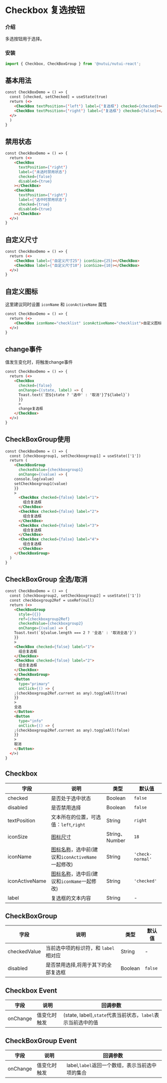 # Checkbox 复选按钮

### 介绍

多选按钮用于选择。

### 安装

``` ts
import { Checkbox, CheckBoxGroup } from '@nutui/nutui-react';

```

## 基本用法

```html
const CheckBoxDemo = () => {
  const [checked, setChecked] = useState(true)
  return (<>
    <CheckBox textPosition={'left'} label={'复选框'} checked={checked}></CheckBox>
    <CheckBox textPosition={'right'} label={'复选框'} checked={false}></CheckBox>
  </>
  )
}
```

## 禁用状态

```html
const CheckBoxDemo = () => {
  return (<>
    <CheckBox
      textPosition={'right'}
      label={'未选时禁用状态'}
      checked={false}
      disabled={true}
    ></CheckBox>
    <CheckBox
      textPosition={'right'}
      label={'选中时禁用状态'}
      checked={true}
      disabled={true}
    ></CheckBox>
  </>)
}
```

## 自定义尺寸

```html
const CheckBoxDemo = () => {
  return (<>
    <CheckBox label={'自定义尺寸25'} iconSize={25}></CheckBox>
    <CheckBox label={'自定义尺寸10'} iconSize={10}></CheckBox>
  </>)
}
```

## 自定义图标

这里建议同时设置 `iconName` 和 `iconActiveName` 属性

```html
const CheckBoxDemo = () => {
  return (<>
    <CheckBox iconName="checklist" iconActiveName="checklist">自定义图标</CheckBox>
  </>)
}
```


## change事件

值发生变化时，将触发change事件

```html
const CheckBoxDemo = () => {
  return (<>
    <CheckBox
      checked={false}
      onChange={(state, label) => {
      Toast.text(`您${state ? '选中' : '取消'}了${label}`)
      }}
      >
      change复选框
    </CheckBox>
  </>)
}
```

## CheckBoxGroup使用

```html
const CheckBoxDemo = () => {
  const [checkboxgroup1, setCheckboxgroup1] = useState(['1'])
  return (
    <CheckBoxGroup
      checkedValue={checkboxgroup1}
      onChange={(value) => {
    console.log(value)
    setCheckboxgroup1(value)
    }}
    >
      <CheckBox checked={false} label="1">
        组合复选框
      </CheckBox>
      <CheckBox checked={false} label="2">
        组合复选框
      </CheckBox>
      <CheckBox checked={false} label="3">
        组合复选框
      </CheckBox>
      <CheckBox checked={false} label="4">
        组合复选框
      </CheckBox>
    </CheckBoxGroup>
  )
}
```

## CheckBoxGroup 全选/取消

```html
const CheckBoxDemo = () => {
  const [checkboxgroup2, setCheckboxgroup2] = useState(['1'])
  const checkboxgroup2Ref = useRef(null)
  return (<>
    <CheckBoxGroup
      style={{}}
      ref={checkboxgroup2Ref}
      checkedValue={checkboxgroup2}
      onChange={(value) => {
    Toast.text(`${value.length === 2 ? '全选' : '取消全选'}`)
    }}
    >
    <CheckBox checked={false} label="1">
      组合复选框
    </CheckBox>
    <CheckBox checked={false} label="2">
      组合复选框
    </CheckBox>
    </CheckBoxGroup>
    <Button
      type="primary"
      onClick={() => {
    ;(checkboxgroup2Ref.current as any).toggleAll(true)
    }}
    >
    全选
    </Button>
    <Button
      type="info"
      onClick={() => {
    ;(checkboxgroup2Ref.current as any).toggleAll(false)
    }}
    >
    取消
    </Button>
  </>)
}
```

## Checkbox

| 字段 | 说明 | 类型 | 默认值
|----- | ----- | ----- | ----- 
| checked | 是否处于选中状态 | Boolean | `false`
| disabled | 是否禁用选择 | Boolean | `false`
| textPosition | 文本所在的位置，可选值：`left`,`right` | String | `right`
| iconSize | [图标尺寸](#/icon) | String、Number | `18`
| iconName | [图标名称](#/icon)，选中前(建议和`iconActiveName`一起修改) | String | `'check-normal'`
| iconActiveName | [图标名称](#/icon)，选中后(建议和`iconName`一起修改) | String | `'checked'`
| label | 复选框的文本内容 | String | -


## CheckBoxGroup

| 字段 | 说明 | 类型 | 默认值
|----- | ----- | ----- | ----- 
| checkedValue | 当前选中项的标识符，和 `label` 相对应  | String | -
| disabled | 是否禁用选择,将用于其下的全部复选框 | Boolean | `false`



## Checkbox Event

| 字段 | 说明 | 回调参数
|----- | ----- | ----- 
| onChange | 值变化时触发 | (state, label),`state`代表当前状态，`label`表示当前选中的值

## CheckBoxGroup Event

| 字段 | 说明 | 回调参数
|----- | ----- | ----- 
| onChange | 值变化时触发 | label,`label`返回一个数组，表示当前选中项的集合